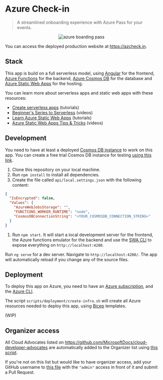 # Azure Check-in

> A streamlined onboarding experience with Azure Pass for your events.

<p align="center">
  <img src="https://github.com/sinedied/azure-checkin/blob/main/src/assets/twitter-banner.jpg?raw=true" alt="azure boarding pass"/>
<p>

You can access the deployed production website at https://azcheck.in.

## Stack

This app is build on a full serverless model, using [Angular](https://angular.io/) for the frontend, [Azure Functions](https://azure.microsoft.com/services/functions/?WT.mc_id=javascript-6489-yolasors) for the backend, [Azure Cosmos DB](https://azure.microsoft.com/services/cosmos-db/?WT.mc_id=javascript-6489-yolasors) for the database and [Azure Static Web Apps](https://azure.microsoft.com/services/app-service/static/?WT.mc_id=javascript-6489-yolasors) for the hosting.

You can learn more about serverless apps and static web apps with these resources:

- [Create serverless apps](https://docs.microsoft.com/learn/paths/create-serverless-applications/?WT.mc_id=javascript-6489-yolasors) (tutorials)
- [Beginner's Series to Serverless](https://aka.ms/serverless-series) (videos)
- [Learn Azure Static Web Apps](https://docs.microsoft.com/learn/paths/azure-static-web-apps/?WT.mc_id=javascript-6489-yolasors) (tutorials)
- [Azure Static Web Apps Tips & Tricks](https://aka.ms/StaticWebAppsTips) (videos)

## Development

You need to have at least a deployed [Cosmos DB instance](https://azure.microsoft.com/services/cosmos-db/?WT.mc_id=javascript-6489-yolasors) to work on this app. You can create a free trial Cosmos DB instance for testing [using this link](https://azure.microsoft.com/try/cosmosdb/?WT.mc_id=javascript-6489-yolasors).

1. Clone this repository on your local machine.
1. Run `npm install` to install all dependencies.
1. Create the file called `api/local.settings.json` with the following content:

```json
{
  "IsEncrypted": false,
  "Values": {
    "AzureWebJobsStorage": "",
    "FUNCTIONS_WORKER_RUNTIME": "node",
    "CosmosDBConnectionString": "<YOUR_COSMOSDB_CONNECTION_STRING>"
  }
}
```

1. Run `npm start`. It will start a local development server for the frontend, the Azure functions emulator for the backend and use the [SWA CLI](https://github.com/Azure/static-web-apps-cli) to expose everything on `http://localhost:4280`.

Run `ng serve` for a dev server. Navigate to `http://localhost:4200/`. The app will automatically reload if you change any of the source files.

## Deployment

To deploy this app on Azure, you need to have an [Azure subscription](https://azure.microsoft.com/free/?WT.mc_id=javascript-6489-yolasors), and the [Azure CLI](https://docs.microsoft.com/cli/azure/install-azure-cli?WT.mc_id=javascript-6489-yolasors).

The script `scripts/deployment/create-infra.sh` will create all Azure resources needed to deploy this app, using [Bicep](https://docs.microsoft.com/azure/azure-resource-manager/bicep/overview?WT.mc_id=javascript-6489-yolasors) templates.

(WIP)

## Organizer access

All Cloud Advocates listed on https://github.com/MicrosoftDocs/cloud-developer-advocates are automatically added to the Organizer list using [this script](scripts/admin-extract/extract.js).

If you're not on this list but would like to have organizer access, add your GitHub username to [this file](api/administrators.json) with the `"admin"` access in front of it and submit a Pull Request.
